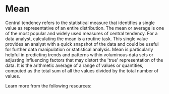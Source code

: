 # Mean 

Central tendency refers to the statistical measure that identifies a single value as representative of an entire distribution. The mean or average is one of the most popular and widely used measures of central tendency. For a data analyst, calculating the mean is a routine task. This single value provides an analyst with a quick snapshot of the data and could be useful for further data manipulation or statistical analysis. Mean is particularly helpful in predicting trends and patterns within voluminous data sets or adjusting influencing factors that may distort the 'true' representation of the data. It is the arithmetic average of a range of values or quantities, computed as the total sum of all the values divided by the total number of values. 

Learn more from the following resources: